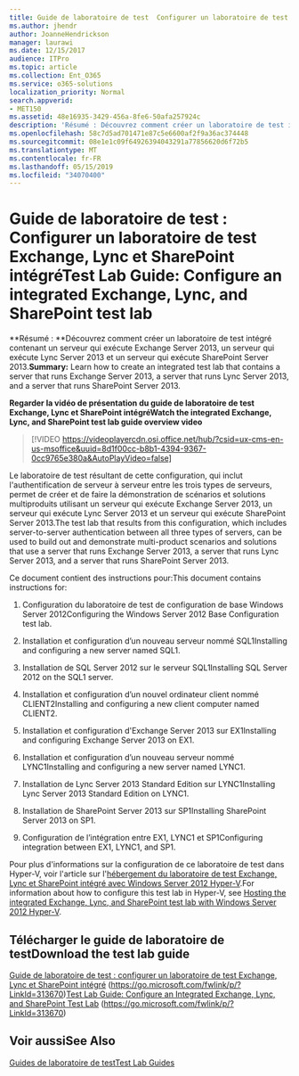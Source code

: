 ```yaml
---
title: Guide de laboratoire de test  Configurer un laboratoire de test Exchange, Lync et SharePoint intégré
ms.author: jhendr
author: JoanneHendrickson
manager: laurawi
ms.date: 12/15/2017
audience: ITPro
ms.topic: article
ms.collection: Ent_O365
ms.service: o365-solutions
localization_priority: Normal
search.appverid:
- MET150
ms.assetid: 48e16935-3429-456a-8fe6-50afa257924c
description: 'Résumé : Découvrez comment créer un laboratoire de test intégré contenant un serveur qui exécute Exchange Server 2013, un serveur qui exécute Lync Server 2013 et un serveur qui exécute SharePoint Server 2013.'
ms.openlocfilehash: 58c7d5ad701471e87c5e6600af2f9a36ac374448
ms.sourcegitcommit: 08e1e1c09f64926394043291a77856620d6f72b5
ms.translationtype: MT
ms.contentlocale: fr-FR
ms.lasthandoff: 05/15/2019
ms.locfileid: "34070400"
---
```

# <a name="test-lab-guide-configure-an-integrated-exchange-lync-and-sharepoint-test-lab"></a><span data-ttu-id="256f9-103">Guide de laboratoire de test : Configurer un laboratoire de test Exchange, Lync et SharePoint intégré</span><span class="sxs-lookup"><span data-stu-id="256f9-103">Test Lab Guide: Configure an integrated Exchange, Lync, and SharePoint test lab</span></span>

 <span data-ttu-id="256f9-104">\*\*Résumé : \*\*Découvrez comment créer un laboratoire de test intégré contenant un serveur qui exécute Exchange Server 2013, un serveur qui exécute Lync Server 2013 et un serveur qui exécute SharePoint Server 2013.</span><span class="sxs-lookup"><span data-stu-id="256f9-104">**Summary:** Learn how to create an integrated test lab that contains a server that runs Exchange Server 2013, a server that runs Lync Server 2013, and a server that runs SharePoint Server 2013.</span></span>
 
<span data-ttu-id="256f9-105">**Regarder la vidéo de présentation du guide de laboratoire de test Exchange, Lync et SharePoint intégré**</span><span class="sxs-lookup"><span data-stu-id="256f9-105">**Watch the integrated Exchange, Lync, and SharePoint test lab guide overview video**</span></span>

> [!VIDEO https://videoplayercdn.osi.office.net/hub/?csid=ux-cms-en-us-msoffice&uuid=8d1f00cc-b8b1-4394-9367-0cc9765e380a&AutoPlayVideo=false]
 
<span data-ttu-id="256f9-106">Le laboratoire de test résultant de cette configuration, qui inclut l'authentification de serveur à serveur entre les trois types de serveurs, permet de créer et de faire la démonstration de scénarios et solutions multiproduits utilisant un serveur qui exécute Exchange Server 2013, un serveur qui exécute Lync Server 2013 et un serveur qui exécute SharePoint Server 2013.</span><span class="sxs-lookup"><span data-stu-id="256f9-106">The test lab that results from this configuration, which includes server-to-server authentication between all three types of servers, can be used to build out and demonstrate multi-product scenarios and solutions that use a server that runs Exchange Server 2013, a server that runs Lync Server 2013, and a server that runs SharePoint Server 2013.</span></span>
  
<span data-ttu-id="256f9-107">Ce document contient des instructions pour:</span><span class="sxs-lookup"><span data-stu-id="256f9-107">This document contains instructions for:</span></span>
  
1. <span data-ttu-id="256f9-108">Configuration du laboratoire de test de configuration de base Windows Server 2012</span><span class="sxs-lookup"><span data-stu-id="256f9-108">Configuring the Windows Server 2012 Base Configuration test lab.</span></span>
    
2. <span data-ttu-id="256f9-109">Installation et configuration d’un nouveau serveur nommé SQL1</span><span class="sxs-lookup"><span data-stu-id="256f9-109">Installing and configuring a new server named SQL1.</span></span>
    
3. <span data-ttu-id="256f9-110">Installation de SQL Server 2012 sur le serveur SQL1</span><span class="sxs-lookup"><span data-stu-id="256f9-110">Installing SQL Server 2012 on the SQL1 server.</span></span>
    
4. <span data-ttu-id="256f9-111">Installation et configuration d’un nouvel ordinateur client nommé CLIENT2</span><span class="sxs-lookup"><span data-stu-id="256f9-111">Installing and configuring a new client computer named CLIENT2.</span></span>
    
5. <span data-ttu-id="256f9-112">Installation et configuration d'Exchange Server 2013 sur EX1</span><span class="sxs-lookup"><span data-stu-id="256f9-112">Installing and configuring Exchange Server 2013 on EX1.</span></span>
    
6. <span data-ttu-id="256f9-113">Installation et configuration d’un nouveau serveur nommé LYNC1</span><span class="sxs-lookup"><span data-stu-id="256f9-113">Installing and configuring a new server named LYNC1.</span></span>
    
7. <span data-ttu-id="256f9-114">Installation de Lync Server 2013 Standard Edition sur LYNC1</span><span class="sxs-lookup"><span data-stu-id="256f9-114">Installing Lync Server 2013 Standard Edition on LYNC1.</span></span>
    
8. <span data-ttu-id="256f9-115">Installation de SharePoint Server 2013 sur SP1</span><span class="sxs-lookup"><span data-stu-id="256f9-115">Installing SharePoint Server 2013 on SP1.</span></span>
    
9. <span data-ttu-id="256f9-116">Configuration de l’intégration entre EX1, LYNC1 et SP1</span><span class="sxs-lookup"><span data-stu-id="256f9-116">Configuring integration between EX1, LYNC1, and SP1.</span></span>
    
<span data-ttu-id="256f9-117">Pour plus d'informations sur la configuration de ce laboratoire de test dans Hyper-V, voir l'article sur l'[hébergement du laboratoire de test Exchange, Lync et SharePoint intégré avec Windows Server 2012 Hyper-V](https://social.technet.microsoft.com/wiki/contents/articles/18483.hosting-the-integrated-exchange-lync-and-sharepoint-test-lab-with-windows-server-2012-hyper-v.aspx).</span><span class="sxs-lookup"><span data-stu-id="256f9-117">For information about how to configure this test lab in Hyper-V, see [Hosting the integrated Exchange, Lync, and SharePoint test lab with Windows Server 2012 Hyper-V](https://social.technet.microsoft.com/wiki/contents/articles/18483.hosting-the-integrated-exchange-lync-and-sharepoint-test-lab-with-windows-server-2012-hyper-v.aspx).</span></span>
  
## <a name="download-the-test-lab-guide"></a><span data-ttu-id="256f9-118">Télécharger le guide de laboratoire de test</span><span class="sxs-lookup"><span data-stu-id="256f9-118">Download the test lab guide</span></span>

<span data-ttu-id="256f9-119">[Guide de laboratoire de test : configurer un laboratoire de test Exchange, Lync et SharePoint intégré](https://go.microsoft.com/fwlink/p/?LinkId=313670) (https://go.microsoft.com/fwlink/p/?LinkId=313670)</span><span class="sxs-lookup"><span data-stu-id="256f9-119">[Test Lab Guide: Configure an Integrated Exchange, Lync, and SharePoint Test Lab](https://go.microsoft.com/fwlink/p/?LinkId=313670) (https://go.microsoft.com/fwlink/p/?LinkId=313670)</span></span>
  
## <a name="see-also"></a><span data-ttu-id="256f9-120">Voir aussi</span><span class="sxs-lookup"><span data-stu-id="256f9-120">See Also</span></span>

[<span data-ttu-id="256f9-121">Guides de laboratoire de test</span><span class="sxs-lookup"><span data-stu-id="256f9-121">Test Lab Guides</span></span>](https://go.microsoft.com/fwlink/p/?LinkId=202817)




